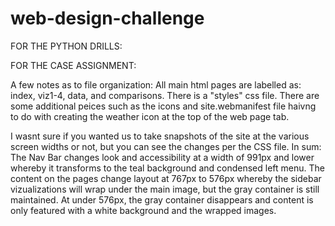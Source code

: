 # web-design-challenge
FOR THE PYTHON DRILLS:




FOR THE CASE ASSIGNMENT:

A few notes as to file organization:
All main html pages are labelled as: index, viz1-4, data, and comparisons. There is a "styles" css file. There are some additional peices such as the icons and site.webmanifest file haivng to do with creating the weather icon at the top of the web page tab.

I wasnt sure if you wanted us to take snapshots of the site at the various screen widths or not, but you can see the changes per the CSS file. In sum: The Nav Bar changes look and accessibility at a width of 991px and lower whereby it transforms to the teal background and condensed left menu. The content on the pages change layout at 767px to 576px whereby the sidebar vizualizations will wrap under the main image, but the gray container is still maintained. At under 576px, the gray container disappears and content is only featured with a white background and the wrapped images.
